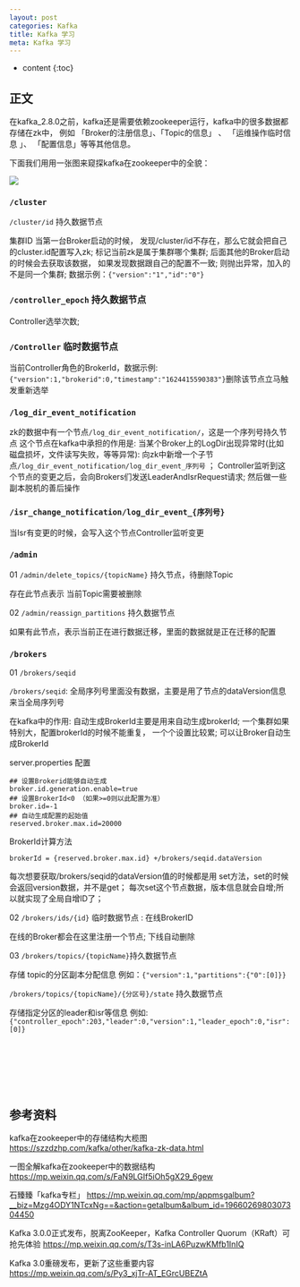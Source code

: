 ```yaml
---
layout: post
categories: Kafka
title: Kafka 学习
meta: Kafka 学习
---
```

* content
{:toc}

## 正文

在kafka_2.8.0之前，kafka还是需要依赖zookeeper运行，kafka中的很多数据都存储在zk中， 
例如 「Broker的注册信息」、「Topic的信息」 、 「运维操作临时信息 」、 「配置信息」等等其他信息。

下面我们用用一张图来窥探kafka在zookeeper中的全貌：

![]({{site.baseurl}}/images/20211012/20211012113573.png)

### `/cluster`
    
`/cluster/id` 持久数据节点

集群ID 当第一台Broker启动的时候， 发现/cluster/id不存在，那么它就会把自己的cluster.id配置写入zk; 
标记当前zk是属于集群哪个集群; 后面其他的Broker启动的时候会去获取该数据， 如果发现数据跟自己的配置不一致; 
则抛出异常，加入的不是同一个集群; 数据示例：`{"version":"1","id":"0"}`

### `/controller_epoch` 持久数据节点

Controller选举次数;

### `/Controller` 临时数据节点

当前Controller角色的BrokerId，数据示例:`{"version":1,"brokerid":0,"timestamp":"1624415590383"}`删除该节点立马触发重新选举

### `/log_dir_event_notification`

zk的数据中有一个节点`/log_dir_event_notification/`，这是一个序列号持久节点 这个节点在kafka中承担的作用是: 
当某个Broker上的LogDir出现异常时(比如磁盘损坏，文件读写失败，等等异常): 
向zk中新增一个子节点`/log_dir_event_notification/log_dir_event_序列号` ；
Controller监听到这个节点的变更之后，会向Brokers们发送LeaderAndIsrRequest请求; 然后做一些副本脱机的善后操作

### `/isr_change_notification/log_dir_event_{序列号}`

当Isr有变更的时候，会写入这个节点Controller监听变更

### `/admin`

01 `/admin/delete_topics/{topicName}` 持久节点，待删除Topic

存在此节点表示 当前Topic需要被删除

02 `/admin/reassign_partitions` 持久数据节点

如果有此节点，表示当前正在进行数据迁移，里面的数据就是正在迁移的配置

### `/brokers`

01 `/brokers/seqid`

`/brokers/seqid`: 全局序列号里面没有数据，主要是用了节点的dataVersion信息来当全局序列号

在kafka中的作用: 自动生成BrokerId主要是用来自动生成brokerId; 一个集群如果特别大，配置brokerId的时候不能重复，
一个个设置比较累; 可以让Broker自动生成BrokerId

server.properties 配置
```
## 设置Brokerid能够自动生成
broker.id.generation.enable=true
## 设置BrokerId<0 （如果>=0则以此配置为准）
broker.id=-1
## 自动生成配置的起始值
reserved.broker.max.id=20000
```

BrokerId计算方法

`brokerId = {reserved.broker.max.id} +/brokers/seqid.dataVersion`

每次想要获取/brokers/seqid的dataVersion值的时候都是用 set方法，set的时候会返回version数据，并不是get；
每次set这个节点数据，版本信息就会自增;所以就实现了全局自增ID了；

02 `/brokers/ids/{id}` 临时数据节点 : 在线BrokerID

在线的Broker都会在这里注册一个节点; 下线自动删除

03 `/brokers/topics/{topicName}`持久数据节点

存储 topic的分区副本分配信息 例如：`{"version":1,"partitions":{"0":[0]}}`

`/brokers/topics/{topicName}/{分区号}/state` 持久数据节点

存储指定分区的leader和isr等信息 例如:`{"controller_epoch":203,"leader":0,"version":1,"leader_epoch":0,"isr":[0]}`



<br/><br/><br/><br/><br/>
## 参考资料

kafka在zookeeper中的存储结构大榄图 <https://szzdzhp.com/kafka/other/kafka-zk-data.html>

一图全解kafka在zookeeper中的数据结构 <https://mp.weixin.qq.com/s/FaN9LGIf5iOh5gX29_6gew>

石臻臻「kafka专栏」 <https://mp.weixin.qq.com/mp/appmsgalbum?__biz=Mzg4ODY1NTcxNg==&action=getalbum&album_id=1966026980307304450>

Kafka 3.0.0正式发布，脱离ZooKeeper，Kafka Controller Quorum（KRaft）可抢先体验 <https://mp.weixin.qq.com/s/T3s-inLA6PuzwKMfb1InIQ>

Kafka 3.0重磅发布，更新了这些重要内容 <https://mp.weixin.qq.com/s/Py3_xjTr-AT_EGrcUBEZtA>

